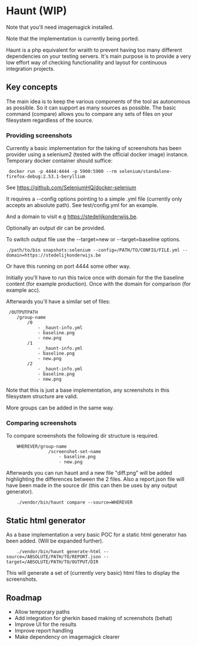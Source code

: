 # Haunt (WIP)

Note that you'll need imagemagick installed.

Note that the implementation is currently being ported. 

Haunt is a php equivalent for wraith to prevent having too many different
dependencies on your testing servers. It's main purpose is to provide 
a very low effort way of checking functionallity and layout for 
continuous integration projects. 

## Key concepts
The main idea is to keep the various components of the tool as autonomous
as possible. So it can support as many sources as possible. The basic 
command (compare) allows you to compare any sets of files on your filesystem
regardless of the source. 

### Providing screenshots
Currently a basic implementation for the taking of screenshots has been 
provider using a selenium2 (tested with the official docker image) instance. 
Temporary docker container should suffice: 
``` 
 docker run -p 4444:4444 -p 5900:5900 --rm selenium/standalone-firefox-debug:2.53.1-beryllium
``` 
See https://github.com/SeleniumHQ/docker-selenium

It requires a --config options pointing to a simple .yml file (currently only accepts an absolute path). 
See test/config.yml for an example.

And a domain to visit e.g https://stedelijkonderwijs.be. 

Optionally an output dir can be provided.

To switch output file use the --target=new or --target=baseline options.

``` 
./path/to/bin snapshots:selenium --config=/PATH/TO/CONFIG/FILE.yml --domain=https://stedelijkonderwijs.be
```
Or have this running on port 4444 some other way.

Initially you'll have to run this twice once with domain for the the baseline content (for example production).
Once with the domain for comparison (for example acc). 

Afterwards you'll have a similar set of files:

``` 
 /OUTPUTPATH
    /group-name
        /0
            - _haunt-info.yml
            - baseline.png
            - new.png
        /1
            - _haunt-info.yml
            - baseline.png
            - new.png
        /2
            - _haunt-info.yml
            - baseline.png
            - new.png
``` 

Note that this is just a base implementation, any screenshots in this 
filesystem structure are valid. 

More groups can be added in the same way. 

### Comparing screenshots
To compare screenshots the following dir structure is required.

``` 
    WHEREVER/group-name
                /screenshot-set-name
                    - baseline.png
                    - new.png
```

Afterwards you can run haunt and a new file "diff.png" will be added highlighting 
the differences between the 2 files. 
Also a report.json file will have been made in the source dir (this can 
then be uses by any output generator). 

``` 
    ./vendor/bin/haunt compare --source=WHEREVER
```

## Static html generator 
As a base implementation a very basic POC for a static html generator 
has been added. (Will be expanded further). 

``` 
    ./vendor/bin/haunt generate-html --source=/ABSOLUTE/PATH/TO/REPORT.json --target=/ABSOLUTE/PATH/TO/OUTPUT/DIR
```

This will generate a set of (currently very basic) html files to display
the screenshots.

## Roadmap

- Allow temporary paths
- Add integration for gherkin based making of screenshots (behat)
- Improve UI for the results
- Improve report handling
- Make dependency on imagemagick clearer